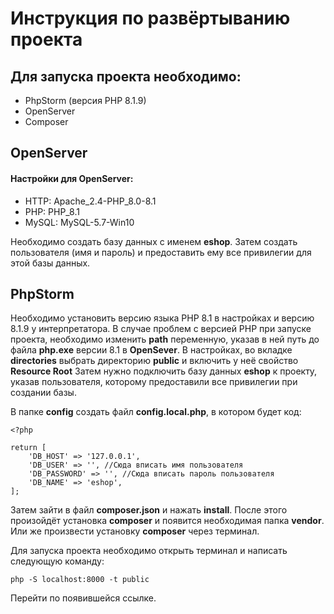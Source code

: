# Инструкция по развёртыванию проекта #

## Для запуска проекта необходимо: ##
- PhpStorm (версия PHP 8.1.9)
- OpenServer
- Composer

## OpenServer ## 
#### Настройки для OpenServer: ####
- HTTP: Apache_2.4-PHP_8.0-8.1
- PHP: PHP_8.1
- MySQL: MySQL-5.7-Win10

Необходимо создать базу данных с именем **eshop**. Затем создать пользователя (имя и пароль) и предоставить ему все привилегии для этой базы данных.

## PhpStorm ##
Необходимо установить версию языка PHP 8.1 в настройках и версию 8.1.9 у интерпретатора.
В случае проблем с версией PHP при запуске проекта, необходимо изменить **path** переменную, указав в ней путь до файла **php.exe** версии 8.1 в **OpenSever**.
В настройках, во вкладке **directories** выбрать директорию **public** и включить у неё свойство **Resource Root**
Затем нужно подключить базу данных **eshop** к проекту, указав пользователя, которому предоставили все привилегии при создании базы.

В папке **config** создать файл **config.local.php**, в котором будет код:
```
<?php

return [
	'DB_HOST' => '127.0.0.1',
	'DB_USER' => '', //Сюда вписать имя пользователя
	'DB_PASSWORD' => '', //Сюда вписать пароль пользователя
	'DB_NAME' => 'eshop',
];
```
Затем зайти в файл **composer.json** и нажать **install**. После этого произойдёт установка **composer** и появится необходимая папка **vendor**.
Или же произвести установку **composer** через терминал.

Для запуска проекта необходимо открыть терминал и написать следующую команду:
```
php -S localhost:8000 -t public
```
Перейти по появившейся ссылке.